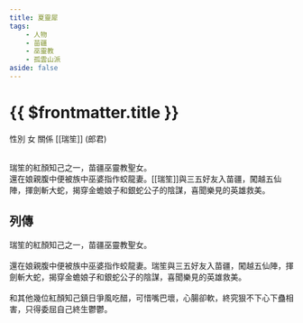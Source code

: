 ```yaml
---
title: 夏靈犀
tags:
    - 人物
    - 苗疆
    - 巫靈教
    - 孤雲山派
aside: false
---
```


# {{ $frontmatter.title }}

<ChTabs position="bottom">
	<ChTab title="夏靈犀">
		<Ch src='/images/characters/special825/normal.webp' position='right'/>
		<ChName nameZh='夏靈犀' nameEn='Xia Ling Xi' position='right' />
		<ChTable>
			<ChTr>
				<ChTd isTitle=true>
					性別
				</ChTd>
				<ChTd>
					女
				</ChTd>
			</ChTr>
			<ChTr>
				<ChTd isTitle=true position='center'>
					關係
				</ChTd>
			</ChTr>
			<ChTr>
				<ChTd position='center'>
					[[瑞笙]] (郎君)
				</ChTd>
			</ChTr>
		</ChTable>
	</ChTab>
</ChTabs>
<br><br>

瑞笙的紅顏知己之一，苗疆巫靈教聖女。  
還在娘親腹中便被族中巫婆指作蛟龍妻。[[瑞笙]]與三五好友入苗疆，闖越五仙陣，揮劍斬大蛇，揭穿金蟾娘子和銀蛇公子的陰謀，喜聞樂見的英雄救美。

## 列傳

<Tabs>
  <Tab title="列傳一">
	瑞笙的紅顏知己之一，苗疆巫靈教聖女。<br><br>
	還在娘親腹中便被族中巫婆指作蛟龍妻。瑞笙與三五好友入苗疆，闖越五仙陣，揮劍斬大蛇，揭穿金蟾娘子和銀蛇公子的陰謀，喜聞樂見的英雄救美。<br><br>和其他幾位紅顏知己鎮日爭風吃醋，可惜嘴巴壞，心腸卻軟，終究狠不下心下蠱相害，只得委屈自己終生鬱鬱。
  </Tab>
</Tabs>
